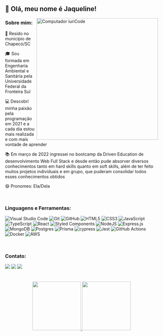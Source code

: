 ## 💜 Olá, meu nome é <strong>Jaqueline!</strong>

<img src="https://lh3.googleusercontent.com/ehlX75pnJZvQGYC0z9tkyk71ylppIas8xf3RGgc6Lvi26yJMaYqHcqQSCzGlSAE9AF0JktzbkjfGeU0ZCuwkSYGFMzZh7zsN8KczqsBA6Q9VIWO0L-COvBJ2qgpqh6M81_NtptkPYVH9D5-m_NeHpb_X0pdkVVlVU-MDHsmsymdC8SHP_3ss73djagerJWacH-hu835H277IV95SQG7q-BAUgrya-av8kR2fki8UG_Iqj4WHhiLh39v1nPp8fTgqYKik2s_puIyMyR6ni71wMyDedXeQT56uoZQQ9h9EbSJMhb_b9UQe0emZYY9wF6HW7INC8i1eKvStzN3IsTZ_LwLI6F8_oSG-DApQzINWXMOjZDEkQ5Yg6M-WoXYlEguXtToE3-Xh4sYjKWT_FbGfqHbmIXA_M62o9P994aVniWq9dJEbDmMOWbLZ_M3AfDOOOXoWHLC1VB_BlTVXRVX80rSAiukGsCvmleTDr9lYkCK0BjLqECUMq-F02838GekWB27CSguyd8R154a9vRy8Z6ATLzF2_zXwmKn_rhddqx22xihBFMXORPp0MRoM1fNj_i5Wknwy7yDVvUD4b0XgaUoiwEQvbehQCvry6a8oNHuRi7_e8dCFyDT_lVOim26QFS8ARvHoVOuKALUctjLb7tGY5W3I-4l_meP9hncFn6-s-oGZRVame1tjuIGjDvMBAvvRJ1KqoyHZyezmsYqdoWnvMc11GwBQ6fa1BS90KZsd0GTAb72rgfX5MdueEm5csWb-Vq_W11xuo07HIwzUDZi6nZo4g60vKF00Ms9N-LzOb9L383h_Jo19RjDUyT4IqROUgxHNlnjkvH5AYb6LjVCuouHaTcKsCzz6UFAK74AjH1n6oOC8CAEqG0nMd92mHbzC333y_coQNurBbtwGWmJdKaPXLxwn84rXjnF6jVi9akBBh-KjDVIDH1bvB99njtJDpD5Ya-mEezi2USexlFI=s668-no?authuser=0" min-width="500px" max-width="500px" width="400px" align="right" alt="Computador iuriCode">

### Sobre mim:
📌 Resido no município de Chapecó/SC

🎓 Sou formada em Engenharia Ambiental e Sanitária pela Universidade Federal da Fronteira Sul

💻 Descobri minha paixão pela programação em 2021 e a cada dia estou mais realizada e com mais vontade de aprender

📚 Em março de 2022 ingressei no bootcamp da Driven Education de desenvolvimento Web Full Stack e desde então pude absorver diversos conhecimentos tanto em hard skills quanto em soft skills, além de ter feito muitos projetos individuais e em grupo, que puderam consolidar todos esses conhecimentos obtidos

😄 Pronomes: Ela/Dela

<br/>

### Linguagens e Ferramentas:
![Visual Studio Code](https://img.shields.io/badge/Visual%20Studio%20Code-0078d7.svg?style=flat-square&logo=visual-studio-code&logoColor=white)
![Git](https://img.shields.io/badge/git-%23F05033.svg?style=flat-square&logo=git&logoColor=white)
![GitHub](https://img.shields.io/badge/github-%23121011.svg?style=flat-square&logo=github&logoColor=white)
![HTML5](https://img.shields.io/badge/html5-%23E34F26.svg?style=flat-square&logo=html5&logoColor=white)
![CSS3](https://img.shields.io/badge/css3-%231572B6.svg?style=flat-square&logo=css3&logoColor=white)
![JavaScript](https://img.shields.io/badge/javascript-%23323330.svg?style=flat-square&logo=javascript&logoColor=%23F7DF1E)
![TypeScript](https://img.shields.io/badge/typescript-%23007ACC.svg?style=flat-square&logo=typescript&logoColor=white)
![React](https://img.shields.io/badge/react-%2320232a.svg?style=flat-square&logo=react&logoColor=%2361DAFB)
![Styled Components](https://img.shields.io/badge/styled--components-DB7093?style=flat-square&logo=styled-components&logoColor=white)
![NodeJS](https://img.shields.io/badge/node.js-6DA55F?style=flat-square&logo=node.js&logoColor=white)
![Express.js](https://img.shields.io/badge/express.js-%23404d59.svg?style=flat-square&logo=express&logoColor=%2361DAFB)
![MongoDB](https://img.shields.io/badge/MongoDB-%234ea94b.svg?style=flat-square&logo=mongodb&logoColor=white)
![Postgres](https://img.shields.io/badge/postgres-%23316192.svg?style=flat-square&logo=postgresql&logoColor=white)
![Prisma](https://img.shields.io/badge/Prisma-3982CE?style=flat-square&logo=Prisma&logoColor=white)
![cypress](https://img.shields.io/badge/-cypress-%23E5E5E5?style=flat-square&logo=cypress&logoColor=058a5e)
![Jest](https://img.shields.io/badge/-jest-%23C21325?style=flat-square&logo=jest&logoColor=white)
![GitHub Actions](https://img.shields.io/badge/github%20actions-%232671E5.svg?style=flat-square&logo=githubactions&logoColor=white)
![Docker](https://img.shields.io/badge/docker-%230db7ed.svg?style=flat-square&logo=docker&logoColor=white)
![AWS](https://img.shields.io/badge/AWS-%23FF9900.svg?style=flat-square&logo=amazon-aws&logoColor=white)

<br/>

### Contato:
<a href="https://www.linkedin.com/in/jaqueline-caye/" target="_blank"><img src="https://img.shields.io/badge/-LinkedIn-%230077B5?style=flat-square&logo=linkedin&logoColor=white" target="_blank"></a> 
<a href="mailto: jaquelinecaye@gmail.com" target="_blank"><img src="https://img.shields.io/badge/Gmail-D14836?style=flat-square&logo=gmail&logoColor=white" target="_blank"></a>
<a href="https://api.whatsapp.com/send?phone=5555997048940&text=Ol%C3%A1" target="_blank"><img src="https://img.shields.io/badge/WhatsApp-25D366?style=flat-square&logo=whatsapp&logoColor=white" target="_blank"></a>

#
<p align="center">
<a href="https://github.com/jaquecaye2">
  <img height="160em" src="https://github-readme-stats-eight-theta.vercel.app/api?username=jaquecaye2&show_icons=true&theme=algolia&include_all_commits=true&count_private=true"/>
  <img height="160em" src="https://github-readme-stats-eight-theta.vercel.app/api/top-langs/?username=jaquecaye2&layout=compact&langs_count=8&theme=algolia"/>
</a>
</p>


